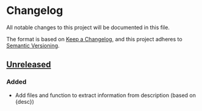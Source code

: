 # Changelog

All notable changes to this project will be documented in this file.

The format is based on [Keep a Changelog](https://keepachangelog.com/en/1.1.0/), and this project adheres
to [Semantic Versioning](https://semver.org/spec/v2.0.0.html).


## [Unreleased]

### Added

* Add files and function to extract information from description (based on {desc})


[Unreleased]: https://github.com/TanguyBarthelemy/releaser/compare/main...HEAD
